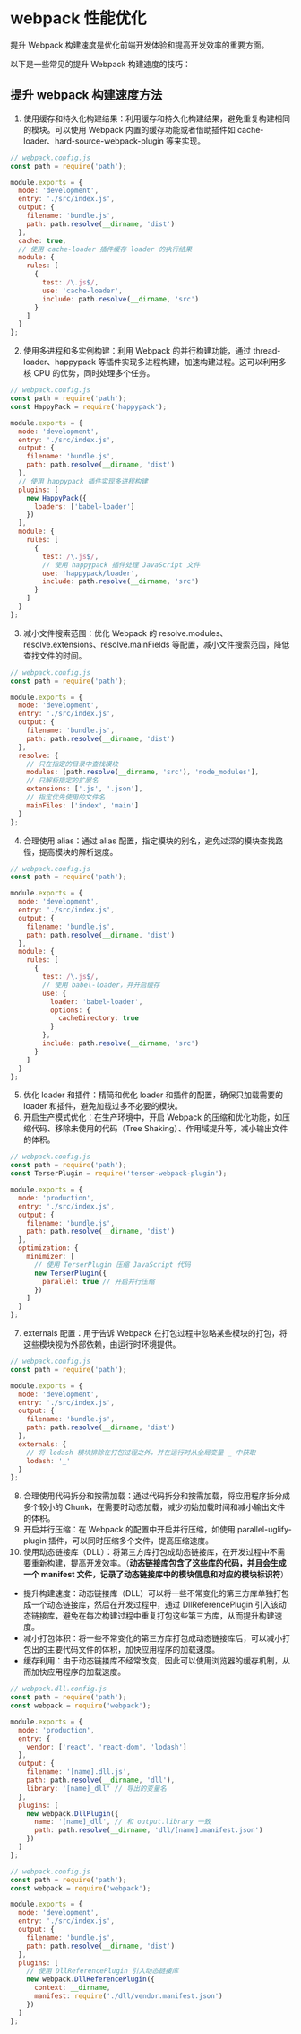 # webpack 性能优化

提升 Webpack 构建速度是优化前端开发体验和提高开发效率的重要方面。

以下是一些常见的提升 Webpack 构建速度的技巧：



## 提升 webpack 构建速度方法

1. 使用缓存和持久化构建结果：利用缓存和持久化构建结果，避免重复构建相同的模块。可以使用 Webpack 内置的缓存功能或者借助插件如 cache-loader、hard-source-webpack-plugin 等来实现。

```js
// webpack.config.js
const path = require('path');

module.exports = {
  mode: 'development',
  entry: './src/index.js',
  output: {
    filename: 'bundle.js',
    path: path.resolve(__dirname, 'dist')
  },
  cache: true,
  // 使用 cache-loader 插件缓存 loader 的执行结果
  module: {
    rules: [
      {
        test: /\.js$/,
        use: 'cache-loader',
        include: path.resolve(__dirname, 'src')
      }
    ]
  }
};
```

2. 使用多进程和多实例构建：利用 Webpack 的并行构建功能，通过 thread-loader、happypack 等插件实现多进程构建，加速构建过程。这可以利用多核 CPU 的优势，同时处理多个任务。

```js
// webpack.config.js
const path = require('path');
const HappyPack = require('happypack');

module.exports = {
  mode: 'development',
  entry: './src/index.js',
  output: {
    filename: 'bundle.js',
    path: path.resolve(__dirname, 'dist')
  },
  // 使用 happypack 插件实现多进程构建
  plugins: [
    new HappyPack({
      loaders: ['babel-loader']
    })
  ],
  module: {
    rules: [
      {
        test: /\.js$/,
        // 使用 happypack 插件处理 JavaScript 文件
        use: 'happypack/loader',
        include: path.resolve(__dirname, 'src')
      }
    ]
  }
};
```

3. 减小文件搜索范围：优化 Webpack 的 resolve.modules、resolve.extensions、resolve.mainFields 等配置，减小文件搜索范围，降低查找文件的时间。

```js
// webpack.config.js
const path = require('path');

module.exports = {
  mode: 'development',
  entry: './src/index.js',
  output: {
    filename: 'bundle.js',
    path: path.resolve(__dirname, 'dist')
  },
  resolve: {
    // 只在指定的目录中查找模块
    modules: [path.resolve(__dirname, 'src'), 'node_modules'],
    // 只解析指定的扩展名
    extensions: ['.js', '.json'],
    // 指定优先使用的文件名
    mainFiles: ['index', 'main']
  }
};
```

4. 合理使用 alias：通过 alias 配置，指定模块的别名，避免过深的模块查找路径，提高模块的解析速度。

```js
// webpack.config.js
const path = require('path');

module.exports = {
  mode: 'development',
  entry: './src/index.js',
  output: {
    filename: 'bundle.js',
    path: path.resolve(__dirname, 'dist')
  },
  module: {
    rules: [
      {
        test: /\.js$/,
        // 使用 babel-loader，并开启缓存
        use: {
          loader: 'babel-loader',
          options: {
            cacheDirectory: true
          }
        },
        include: path.resolve(__dirname, 'src')
      }
    ]
  }
};
```

5. 优化 loader 和插件：精简和优化 loader 和插件的配置，确保只加载需要的 loader 和插件，避免加载过多不必要的模块。
6. 开启生产模式优化：在生产环境中，开启 Webpack 的压缩和优化功能，如压缩代码、移除未使用的代码（Tree Shaking）、作用域提升等，减小输出文件的体积。

```js
// webpack.config.js
const path = require('path');
const TerserPlugin = require('terser-webpack-plugin');

module.exports = {
  mode: 'production',
  entry: './src/index.js',
  output: {
    filename: 'bundle.js',
    path: path.resolve(__dirname, 'dist')
  },
  optimization: {
    minimizer: [
      // 使用 TerserPlugin 压缩 JavaScript 代码
      new TerserPlugin({
        parallel: true // 开启并行压缩
      })
    ]
  }
};

```

7. externals 配置：用于告诉 Webpack 在打包过程中忽略某些模块的打包，将这些模块视为外部依赖，由运行时环境提供。

```js
// webpack.config.js
const path = require('path');

module.exports = {
  mode: 'development',
  entry: './src/index.js',
  output: {
    filename: 'bundle.js',
    path: path.resolve(__dirname, 'dist')
  },
  externals: {
    // 将 lodash 模块排除在打包过程之外，并在运行时从全局变量 _ 中获取
    lodash: '_'
  }
};
```

8. 合理使用代码拆分和按需加载：通过代码拆分和按需加载，将应用程序拆分成多个较小的 Chunk，在需要时动态加载，减少初始加载时间和减小输出文件的体积。
9. 开启并行压缩：在 Webpack 的配置中开启并行压缩，如使用 parallel-uglify-plugin 插件，可以同时压缩多个文件，提高压缩速度。
10. 使用动态链接库（DLL）：将第三方库打包成动态链接库，在开发过程中不需要重新构建，提高开发效率。（**动态链接库包含了这些库的代码，并且会生成一个 manifest 文件，记录了动态链接库中的模块信息和对应的模块标识符**）
  - 提升构建速度：动态链接库（DLL）可以将一些不常变化的第三方库单独打包成一个动态链接库，然后在开发过程中，通过 DllReferencePlugin 引入该动态链接库，避免在每次构建过程中重复打包这些第三方库，从而提升构建速度。
  - 减小打包体积：将一些不常变化的第三方库打包成动态链接库后，可以减小打包出的主要代码文件的体积，加快应用程序的加载速度。
  - 缓存利用：由于动态链接库不经常改变，因此可以使用浏览器的缓存机制，从而加快应用程序的加载速度。

```js
// webpack.dll.config.js
const path = require('path');
const webpack = require('webpack');

module.exports = {
  mode: 'production',
  entry: {
    vendor: ['react', 'react-dom', 'lodash']
  },
  output: {
    filename: '[name].dll.js',
    path: path.resolve(__dirname, 'dll'),
    library: '[name]_dll' // 导出的变量名
  },
  plugins: [
    new webpack.DllPlugin({
      name: '[name]_dll', // 和 output.library 一致
      path: path.resolve(__dirname, 'dll/[name].manifest.json')
    })
  ]
};

// webpack.config.js
const path = require('path');
const webpack = require('webpack');

module.exports = {
  mode: 'development',
  entry: './src/index.js',
  output: {
    filename: 'bundle.js',
    path: path.resolve(__dirname, 'dist')
  },
  plugins: [
    // 使用 DllReferencePlugin 引入动态链接库
    new webpack.DllReferencePlugin({
      context: __dirname,
      manifest: require('./dll/vendor.manifest.json')
    })
  ]
};

```
